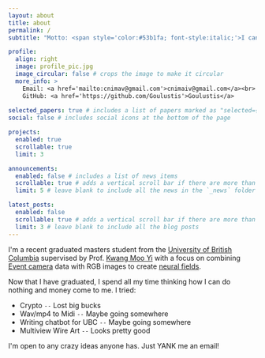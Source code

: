 ```yaml
---
layout: about
title: about
permalink: /
subtitle: "Motto: <span style='color:#53b1fa; font-style:italic;'>I can, therefore I will! Alea iacta est!</span>"

profile:
  align: right
  image: profile_pic.jpg
  image_circular: false # crops the image to make it circular
  more_info: >
    Email: <a href='mailto:cnimav@gmail.com'>cnimaiv@gmail.com</a><br>
    GitHub: <a href='https://github.com/Goulustis'>Goulustis</a>
    
selected_papers: true # includes a list of papers marked as "selected={true}"
social: false # includes social icons at the bottom of the page

projects:
  enabled: true
  scrollable: true
  limit: 3

announcements:
  enabled: false # includes a list of news items
  scrollable: true # adds a vertical scroll bar if there are more than 3 news items
  limit: 5 # leave blank to include all the news in the `_news` folder

latest_posts:
  enabled: false
  scrollable: true # adds a vertical scroll bar if there are more than 3 new posts items
  limit: 3 # leave blank to include all the blog posts
---
```


I'm a recent graduated masters student from the [University of British Columbia](https://vision.cs.ubc.ca/) supervised by Prof. [Kwang Moo Yi](https://www.cs.ubc.ca/~kmyi/) with a focus on combining [Event camera](https://www.prophesee.ai/event-based-sensor-imx646-sony-prophesee/) data with RGB images to create [neural fields](https://www.matthewtancik.com/nerf).

Now that I have graduated, I spend all my time thinking how I can do nothing and money come to me. I tried:
- Crypto `--` Lost big bucks
- Wav/mp4 to Midi `--` Maybe going somewhere
- Writing chatbot for UBC `--` Maybe going somewhere
- Multiview Wire Art `--` Looks pretty good

I'm open to any crazy ideas anyone has. Just YANK me an email!
